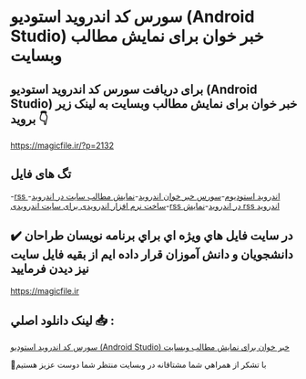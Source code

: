 # سورس کد اندروید استودیو (Android Studio) خبر خوان برای نمایش مطالب وبسایت

## برای دریافت سورس کد اندروید استودیو (Android Studio) خبر خوان برای نمایش مطالب وبسایت به لینک زیر بروید 👇

https://magicfile.ir/?p=2132

## تگ های فایل

-[rss اندروید استودیوم](https://magicfile.ir/product/%d8%b3%d9%88%d8%b1%d8%b3-%d9%88-%da%a9%d8%af-%d8%a7%d9%86%d8%af%d8%b1%d9%88%db%8c%d8%af-%d8%a7%d8%b3%d8%aa%d9%88%d8%af%db%8c%d9%88-android-studio%d8%ae%d8%a8%d8%b1-%d8%ae%d9%88%d8%a7%d9%86/)-[سورس خبر خوان اندروید](https://magicfile.ir/product/%d8%b3%d9%88%d8%b1%d8%b3-%d9%88-%da%a9%d8%af-%d8%a7%d9%86%d8%af%d8%b1%d9%88%db%8c%d8%af-%d8%a7%d8%b3%d8%aa%d9%88%d8%af%db%8c%d9%88-android-studio%d8%ae%d8%a8%d8%b1-%d8%ae%d9%88%d8%a7%d9%86/)-[نمایش مطالب سایت در اندروید](https://magicfile.ir/product/%d8%b3%d9%88%d8%b1%d8%b3-%d9%88-%da%a9%d8%af-%d8%a7%d9%86%d8%af%d8%b1%d9%88%db%8c%d8%af-%d8%a7%d8%b3%d8%aa%d9%88%d8%af%db%8c%d9%88-android-studio%d8%ae%d8%a8%d8%b1-%d8%ae%d9%88%d8%a7%d9%86/)-[ساخت نرم افزار اندرویدی برای سایت اندرویدی](https://magicfile.ir/product/%d8%b3%d9%88%d8%b1%d8%b3-%d9%88-%da%a9%d8%af-%d8%a7%d9%86%d8%af%d8%b1%d9%88%db%8c%d8%af-%d8%a7%d8%b3%d8%aa%d9%88%d8%af%db%8c%d9%88-android-studio%d8%ae%d8%a8%d8%b1-%d8%ae%d9%88%d8%a7%d9%86/)-[rss در اندروید](https://magicfile.ir/product/%d8%b3%d9%88%d8%b1%d8%b3-%d9%88-%da%a9%d8%af-%d8%a7%d9%86%d8%af%d8%b1%d9%88%db%8c%d8%af-%d8%a7%d8%b3%d8%aa%d9%88%d8%af%db%8c%d9%88-android-studio%d8%ae%d8%a8%d8%b1-%d8%ae%d9%88%d8%a7%d9%86/)-[نمایش rss اندروید](https://magicfile.ir/product/%d8%b3%d9%88%d8%b1%d8%b3-%d9%88-%da%a9%d8%af-%d8%a7%d9%86%d8%af%d8%b1%d9%88%db%8c%d8%af-%d8%a7%d8%b3%d8%aa%d9%88%d8%af%db%8c%d9%88-android-studio%d8%ae%d8%a8%d8%b1-%d8%ae%d9%88%d8%a7%d9%86/)

## ✔️ در سايت فايل هاي ويژه اي براي برنامه نويسان طراحان دانشجويان و دانش آموزان قرار داده ايم از بقيه فايل سايت نيز ديدن فرماييد

https://magicfile.ir


## لينک دانلود اصلي 📥 :

[سورس کد اندروید استودیو (Android Studio) خبر خوان برای نمایش مطالب وبسایت](https://magicfile.ir/product/%d8%b3%d9%88%d8%b1%d8%b3-%d9%88-%da%a9%d8%af-%d8%a7%d9%86%d8%af%d8%b1%d9%88%db%8c%d8%af-%d8%a7%d8%b3%d8%aa%d9%88%d8%af%db%8c%d9%88-android-studio%d8%ae%d8%a8%d8%b1-%d8%ae%d9%88%d8%a7%d9%86/) 


🙏با تشکر از همراهي شما مشتاقانه در وبسایت منتظر شما دوست عزیز هستیم

